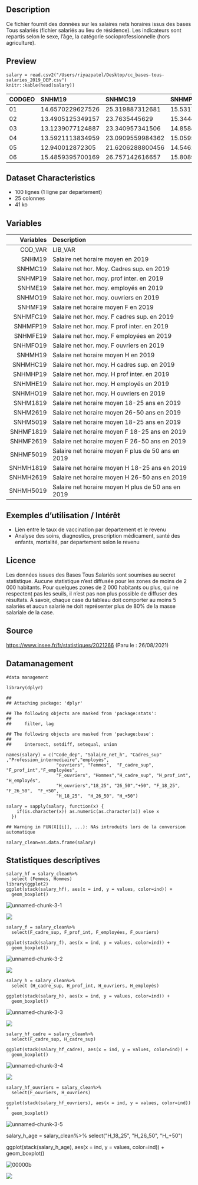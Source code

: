 ## Description

Ce fichier fournit des données sur les salaires nets horaires issus des
bases Tous salariés (fichier salariés au lieu de résidence). Les
indicateurs sont repartis selon le sexe, l’âge, la catégorie
socioprofessionnelle (hors agriculture).

## Preview

    salary = read.csv2("/Users/riyazpatel/Desktop/cc_bases-tous-salaries_2019_DEP.csv")
    knitr::kable(head(salary))

<table style="width:100%;">
<colgroup>
<col style="width: 1%" />
<col style="width: 4%" />
<col style="width: 4%" />
<col style="width: 4%" />
<col style="width: 4%" />
<col style="width: 4%" />
<col style="width: 4%" />
<col style="width: 4%" />
<col style="width: 4%" />
<col style="width: 4%" />
<col style="width: 4%" />
<col style="width: 4%" />
<col style="width: 4%" />
<col style="width: 4%" />
<col style="width: 4%" />
<col style="width: 4%" />
<col style="width: 4%" />
<col style="width: 4%" />
<col style="width: 4%" />
<col style="width: 4%" />
<col style="width: 4%" />
<col style="width: 4%" />
<col style="width: 4%" />
<col style="width: 4%" />
<col style="width: 4%" />
</colgroup>
<thead>
<tr class="header">
<th style="text-align: left;">CODGEO</th>
<th style="text-align: left;">SNHM19</th>
<th style="text-align: left;">SNHMC19</th>
<th style="text-align: left;">SNHMP19</th>
<th style="text-align: left;">SNHME19</th>
<th style="text-align: left;">SNHMO19</th>
<th style="text-align: left;">SNHMF19</th>
<th style="text-align: left;">SNHMFC19</th>
<th style="text-align: left;">SNHMFP19</th>
<th style="text-align: left;">SNHMFE19</th>
<th style="text-align: left;">SNHMFO19</th>
<th style="text-align: left;">SNHMH19</th>
<th style="text-align: left;">SNHMHC19</th>
<th style="text-align: left;">SNHMHP19</th>
<th style="text-align: left;">SNHMHE19</th>
<th style="text-align: left;">SNHMHO19</th>
<th style="text-align: left;">SNHM1819</th>
<th style="text-align: left;">SNHM2619</th>
<th style="text-align: left;">SNHM5019</th>
<th style="text-align: left;">SNHMF1819</th>
<th style="text-align: left;">SNHMF2619</th>
<th style="text-align: left;">SNHMF5019</th>
<th style="text-align: left;">SNHMH1819</th>
<th style="text-align: left;">SNHMH2619</th>
<th style="text-align: left;">SNHMH5019</th>
</tr>
</thead>
<tbody>
<tr class="odd">
<td style="text-align: left;">01</td>
<td style="text-align: left;">14.6570229627526</td>
<td style="text-align: left;">25.319887312681</td>
<td style="text-align: left;">15.5317771052947</td>
<td style="text-align: left;">11.3419515469029</td>
<td style="text-align: left;">11.9281510787151</td>
<td style="text-align: left;">13.0440694256039</td>
<td style="text-align: left;">22.075824193883</td>
<td style="text-align: left;">14.1746895296058</td>
<td style="text-align: left;">11.113294512777</td>
<td style="text-align: left;">10.5561945158104</td>
<td style="text-align: left;">15.8023000449807</td>
<td style="text-align: left;">26.8338568789919</td>
<td style="text-align: left;">16.6252326920412</td>
<td style="text-align: left;">12.0053897356736</td>
<td style="text-align: left;">12.2874728408852</td>
<td style="text-align: left;">10.3249562036716</td>
<td style="text-align: left;">14.6244630709919</td>
<td style="text-align: left;">16.6087885161802</td>
<td style="text-align: left;">9.861072093152</td>
<td style="text-align: left;">13.1747509309214</td>
<td style="text-align: left;">14.093497823017</td>
<td style="text-align: left;">10.6537058612481</td>
<td style="text-align: left;">15.6442359810382</td>
<td style="text-align: left;">18.4367082129828</td>
</tr>
<tr class="even">
<td style="text-align: left;">02</td>
<td style="text-align: left;">13.4905125349157</td>
<td style="text-align: left;">23.7635445629</td>
<td style="text-align: left;">15.344498541774</td>
<td style="text-align: left;">10.9072834458772</td>
<td style="text-align: left;">11.9126473112789</td>
<td style="text-align: left;">12.1958948047631</td>
<td style="text-align: left;">20.7417549936199</td>
<td style="text-align: left;">13.9960138246849</td>
<td style="text-align: left;">10.6744367352397</td>
<td style="text-align: left;">10.5130599343192</td>
<td style="text-align: left;">14.2372947590571</td>
<td style="text-align: left;">25.0957152116407</td>
<td style="text-align: left;">16.2749398359237</td>
<td style="text-align: left;">11.4236376786252</td>
<td style="text-align: left;">12.193226569829</td>
<td style="text-align: left;">10.1237431990757</td>
<td style="text-align: left;">13.331644521705</td>
<td style="text-align: left;">15.1875903772828</td>
<td style="text-align: left;">9.71929220050481</td>
<td style="text-align: left;">12.1655625558</td>
<td style="text-align: left;">13.3363197037339</td>
<td style="text-align: left;">10.3969551293351</td>
<td style="text-align: left;">13.9910394115404</td>
<td style="text-align: left;">16.2414600848757</td>
</tr>
<tr class="odd">
<td style="text-align: left;">03</td>
<td style="text-align: left;">13.1239077124887</td>
<td style="text-align: left;">23.340957341506</td>
<td style="text-align: left;">14.8584668084949</td>
<td style="text-align: left;">10.62652297448</td>
<td style="text-align: left;">11.5827152975374</td>
<td style="text-align: left;">12.0094641885839</td>
<td style="text-align: left;">20.410012366146</td>
<td style="text-align: left;">13.8308104531655</td>
<td style="text-align: left;">10.438576411279</td>
<td style="text-align: left;">10.8277890236909</td>
<td style="text-align: left;">13.8988749353358</td>
<td style="text-align: left;">24.8029785243431</td>
<td style="text-align: left;">15.6115155906297</td>
<td style="text-align: left;">11.1433716186273</td>
<td style="text-align: left;">11.7574075028338</td>
<td style="text-align: left;">10.0121219679732</td>
<td style="text-align: left;">12.914569139897</td>
<td style="text-align: left;">14.8271691447742</td>
<td style="text-align: left;">9.67749546319862</td>
<td style="text-align: left;">11.9169935078815</td>
<td style="text-align: left;">13.1308964133636</td>
<td style="text-align: left;">10.2508050144977</td>
<td style="text-align: left;">13.5934643015481</td>
<td style="text-align: left;">16.0513159655771</td>
</tr>
<tr class="even">
<td style="text-align: left;">04</td>
<td style="text-align: left;">13.5921113834959</td>
<td style="text-align: left;">23.0909559984362</td>
<td style="text-align: left;">15.0595235030281</td>
<td style="text-align: left;">10.7243589610648</td>
<td style="text-align: left;">11.5225580522525</td>
<td style="text-align: left;">12.2591212828577</td>
<td style="text-align: left;">20.6273204660378</td>
<td style="text-align: left;">13.5949496004067</td>
<td style="text-align: left;">10.5141727039865</td>
<td style="text-align: left;">9.94909408139973</td>
<td style="text-align: left;">14.5625427555787</td>
<td style="text-align: left;">24.3466837456031</td>
<td style="text-align: left;">16.2570350723558</td>
<td style="text-align: left;">11.1901053950943</td>
<td style="text-align: left;">11.8198365104117</td>
<td style="text-align: left;">9.81216206817589</td>
<td style="text-align: left;">13.3023151947479</td>
<td style="text-align: left;">15.6344479740314</td>
<td style="text-align: left;">9.56128425023282</td>
<td style="text-align: left;">12.1657287391055</td>
<td style="text-align: left;">13.4513849015229</td>
<td style="text-align: left;">10.0021080140727</td>
<td style="text-align: left;">14.0998272450392</td>
<td style="text-align: left;">17.3268244091692</td>
</tr>
<tr class="odd">
<td style="text-align: left;">05</td>
<td style="text-align: left;">12.940012872305</td>
<td style="text-align: left;">21.6206288800456</td>
<td style="text-align: left;">14.5461599893458</td>
<td style="text-align: left;">10.7533490313591</td>
<td style="text-align: left;">11.5131625382955</td>
<td style="text-align: left;">12.0001757787983</td>
<td style="text-align: left;">19.7679638273198</td>
<td style="text-align: left;">13.5377074210606</td>
<td style="text-align: left;">10.5863147070872</td>
<td style="text-align: left;">9.54563474227486</td>
<td style="text-align: left;">13.6589332263753</td>
<td style="text-align: left;">22.6708565058161</td>
<td style="text-align: left;">15.5126108259848</td>
<td style="text-align: left;">11.0983222265855</td>
<td style="text-align: left;">11.7964943204658</td>
<td style="text-align: left;">9.81435206962009</td>
<td style="text-align: left;">12.6973704642363</td>
<td style="text-align: left;">14.7798080412152</td>
<td style="text-align: left;">9.51740333404221</td>
<td style="text-align: left;">11.8199259419043</td>
<td style="text-align: left;">13.3705401401024</td>
<td style="text-align: left;">10.0379276251794</td>
<td style="text-align: left;">13.3519899132543</td>
<td style="text-align: left;">15.926695971616</td>
</tr>
<tr class="even">
<td style="text-align: left;">06</td>
<td style="text-align: left;">15.4859395700169</td>
<td style="text-align: left;">26.757142616657</td>
<td style="text-align: left;">15.8089382470029</td>
<td style="text-align: left;">11.474006495603</td>
<td style="text-align: left;">11.8731874839597</td>
<td style="text-align: left;">13.8928846396804</td>
<td style="text-align: left;">23.3042439255981</td>
<td style="text-align: left;">14.8571075710857</td>
<td style="text-align: left;">11.2842313363997</td>
<td style="text-align: left;">10.2426024630851</td>
<td style="text-align: left;">16.7611325925993</td>
<td style="text-align: left;">28.6478192241555</td>
<td style="text-align: left;">16.7868293141032</td>
<td style="text-align: left;">11.8113153321657</td>
<td style="text-align: left;">12.1836189432504</td>
<td style="text-align: left;">10.4998336845397</td>
<td style="text-align: left;">15.2404130027592</td>
<td style="text-align: left;">18.0389273786141</td>
<td style="text-align: left;">10.0372473442059</td>
<td style="text-align: left;">13.9444613405235</td>
<td style="text-align: left;">15.3509375064662</td>
<td style="text-align: left;">10.8978932022784</td>
<td style="text-align: left;">16.2498112363926</td>
<td style="text-align: left;">20.2637776034625</td>
</tr>
</tbody>
</table>

## Dataset Characteristics

-   100 lignes (1 ligne par departement)
-   25 colonnes
-   41 ko

## Variables

<table>
<thead>
<tr class="header">
<th style="text-align: right;">Variables</th>
<th style="text-align: left;">Description</th>
</tr>
</thead>
<tbody>
<tr class="odd">
<td style="text-align: right;">COD_VAR</td>
<td style="text-align: left;">LIB_VAR</td>
</tr>
<tr class="even">
<td style="text-align: right;">SNHM19</td>
<td style="text-align: left;">Salaire net horaire moyen en 2019</td>
</tr>
<tr class="odd">
<td style="text-align: right;">SNHMC19</td>
<td style="text-align: left;">Salaire net hor. Moy. Cadres sup. en 2019</td>
</tr>
<tr class="even">
<td style="text-align: right;">SNHMP19</td>
<td style="text-align: left;">Salaire net hor. moy. prof inter. en 2019</td>
</tr>
<tr class="odd">
<td style="text-align: right;">SNHME19</td>
<td style="text-align: left;">Salaire net hor. moy. employés en 2019</td>
</tr>
<tr class="even">
<td style="text-align: right;">SNHMO19</td>
<td style="text-align: left;">Salaire net hor. moy. ouvriers en 2019</td>
</tr>
<tr class="odd">
<td style="text-align: right;">SNHMF19</td>
<td style="text-align: left;">Salaire net horaire moyen F en 2019</td>
</tr>
<tr class="even">
<td style="text-align: right;">SNHMFC19</td>
<td style="text-align: left;">Salaire net hor. moy. F cadres sup. en 2019</td>
</tr>
<tr class="odd">
<td style="text-align: right;">SNHMFP19</td>
<td style="text-align: left;">Salaire net hor. moy. F prof inter. en 2019</td>
</tr>
<tr class="even">
<td style="text-align: right;">SNHMFE19</td>
<td style="text-align: left;">Salaire net hor. moy. F employées en 2019</td>
</tr>
<tr class="odd">
<td style="text-align: right;">SNHMFO19</td>
<td style="text-align: left;">Salaire net hor. moy. F ouvriers en 2019</td>
</tr>
<tr class="even">
<td style="text-align: right;">SNHMH19</td>
<td style="text-align: left;">Salaire net horaire moyen H en 2019</td>
</tr>
<tr class="odd">
<td style="text-align: right;">SNHMHC19</td>
<td style="text-align: left;">Salaire net hor. moy. H cadres sup. en 2019</td>
</tr>
<tr class="even">
<td style="text-align: right;">SNHMHP19</td>
<td style="text-align: left;">Salaire net hor. moy. H prof inter. en 2019</td>
</tr>
<tr class="odd">
<td style="text-align: right;">SNHMHE19</td>
<td style="text-align: left;">Salaire net hor. moy. H employés en 2019</td>
</tr>
<tr class="even">
<td style="text-align: right;">SNHMHO19</td>
<td style="text-align: left;">Salaire net hor. moy. H ouvriers en 2019</td>
</tr>
<tr class="odd">
<td style="text-align: right;">SNHM1819</td>
<td style="text-align: left;">Salaire net horaire moyen 18-25 ans en 2019</td>
</tr>
<tr class="even">
<td style="text-align: right;">SNHM2619</td>
<td style="text-align: left;">Salaire net horaire moyen 26-50 ans en 2019</td>
</tr>
<tr class="odd">
<td style="text-align: right;">SNHM5019</td>
<td style="text-align: left;">Salaire net horaire moyen 18-25 ans en 2019</td>
</tr>
<tr class="even">
<td style="text-align: right;">SNHMF1819</td>
<td style="text-align: left;">Salaire net horaire moyen F 18-25 ans en 2019</td>
</tr>
<tr class="odd">
<td style="text-align: right;">SNHMF2619</td>
<td style="text-align: left;">Salaire net horaire moyen F 26-50 ans en 2019</td>
</tr>
<tr class="even">
<td style="text-align: right;">SNHMF5019</td>
<td style="text-align: left;">Salaire net horaire moyen F plus de 50 ans en 2019</td>
</tr>
<tr class="odd">
<td style="text-align: right;">SNHMH1819</td>
<td style="text-align: left;">Salaire net horaire moyen H 18-25 ans en 2019</td>
</tr>
<tr class="even">
<td style="text-align: right;">SNHMH2619</td>
<td style="text-align: left;">Salaire net horaire moyen H 26-50 ans en 2019</td>
</tr>
<tr class="odd">
<td style="text-align: right;">SNHMH5019</td>
<td style="text-align: left;">Salaire net horaire moyen H plus de 50 ans en 2019</td>
</tr>
</tbody>
</table>

## Exemples d’utilisation / Intérêt

-   Lien entre le taux de vaccination par departement et le revenu
-   Analyse des soins, diagnostics, prescription médicament, santé des
    enfants, mortalité, par departement selon le revenu

## Licence

Les données issues des Bases Tous Salariés sont soumises au secret
statistique. Aucune statistique n’est diffusée pour les zones de moins
de 2 000 habitants. Pour quelques zones de 2 000 habitants ou plus, qui
ne respectent pas les seuils, il n’est pas non plus possible de diffuser
des résultats. À savoir, chaque case du tableau doit comporter au moins
5 salariés et aucun salarié ne doit représenter plus de 80% de la masse
salariale de la case.

## Source

<https://www.insee.fr/fr/statistiques/2021266> (Paru le : 26/08/2021)

## Datamanagement

    #data management

    library(dplyr)

    ## 
    ## Attaching package: 'dplyr'

    ## The following objects are masked from 'package:stats':
    ## 
    ##     filter, lag

    ## The following objects are masked from 'package:base':
    ## 
    ##     intersect, setdiff, setequal, union

    names(salary) = c("Code_dep", "Salaire_net_h", "Cadres_sup" ,"Profession_intermediaire","employés",
                       "ouvriers", "Femmes",  "F_cadre_sup", "F_prof_int","F_employées",
                       "F_ouvriers", "Hommes","H_cadre_sup", "H_prof_int",  "H_employés", 
                       "H_ouvriers","18_25", "26_50","+50", "F_18_25", "F_26_50",  "F_+50",
                       "H_18_25",  "H_26_50", "H_+50")

    salary = sapply(salary, function(x) {
        if(is.character(x)) as.numeric(as.character(x)) else x
      })

    ## Warning in FUN(X[[i]], ...): NAs introduits lors de la conversion automatique

    salary_clean=as.data.frame(salary)

## Statistiques descriptives

    salary_hf = salary_clean%>%
      select (Femmes, Hommes)
    library(ggplot2)
    ggplot(stack(salary_hf), aes(x = ind, y = values, color=ind)) +
      geom_boxplot()
      
![unnamed-chunk-3-1](https://user-images.githubusercontent.com/74362276/138416895-882813c0-2271-4c52-9fbb-50f0bc9a4846.png)

![](Salary_2019_files/figure-markdown_strict/unnamed-chunk-3-1.png)

    salary_f = salary_clean%>%
      select(F_cadre_sup, F_prof_int, F_employées, F_ouvriers)

    ggplot(stack(salary_f), aes(x = ind, y = values, color=ind)) +
      geom_boxplot()
![unnamed-chunk-3-2](https://user-images.githubusercontent.com/74362276/138416937-6780767b-af76-4f85-9e56-cdeb843c61f0.png)



![](Salary_2019_files/figure-markdown_strict/unnamed-chunk-3-2.png)

    salary_h = salary_clean%>%
      select (H_cadre_sup, H_prof_int, H_ouvriers, H_employés)

    ggplot(stack(salary_h), aes(x = ind, y = values, color=ind)) +
      geom_boxplot()
![unnamed-chunk-3-3](https://user-images.githubusercontent.com/74362276/138416956-f0d0c32a-f61d-4949-b654-e3cfb2101eee.png)



![](Salary_2019_files/figure-markdown_strict/unnamed-chunk-3-3.png)

    salary_hf_cadre = salary_clean%>%
      select(F_cadre_sup, H_cadre_sup)

    ggplot(stack(salary_hf_cadre), aes(x = ind, y = values, color=ind)) +
      geom_boxplot()
      
      
   ![unnamed-chunk-3-4](https://user-images.githubusercontent.com/74362276/138416974-9724fa5e-64d5-4bf2-851a-5c4371801405.png)

  

![](Salary_2019_files/figure-markdown_strict/unnamed-chunk-3-4.png)

    salary_hf_ouvriers = salary_clean%>%
      select(F_ouvriers, H_ouvriers)

    ggplot(stack(salary_hf_ouvriers), aes(x = ind, y = values, color=ind)) +
      geom_boxplot()

![unnamed-chunk-3-5](https://user-images.githubusercontent.com/74362276/138417001-324e28ca-7e25-4818-8f4b-cf2d46bff744.png)


salary_h_age = salary_clean%>%
  select("H_18_25", "H_26_50", "H_+50")

ggplot(stack(salary_h_age), aes(x = ind, y = values, color=ind)) +
  geom_boxplot()
  
  
![00000b](https://user-images.githubusercontent.com/74362276/138426797-d871c61f-12d3-4802-8893-fa2485630868.png)

![](Salary_2019_files/figure-markdown_strict/unnamed-chunk-3-5.png)
